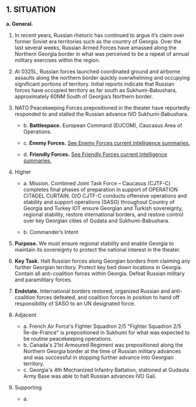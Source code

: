 ## 1. SITUATION

**a. General.**  

1. In recent years, Russian rhetoric has continued to argue it’s claim over former Soviet era territories such as the country of Georgia. Over the last several weeks, Russian Armed Forces have amassed along the Northern Georgia border in what was perceived to be a repeat of annual military exercises within the region.

2. At 0325L, Russian forces launched coordinated ground and airborne assaults along the northern border quickly overwhelming and occupying significant portions of territory. Initial reports indicate that Russian forces have occupied territory as far south as Sukhumi-Babushara, approximately 60NM South of Georgia’s Northern border.

3. NATO Peacekeeping Forces prepositioned in the theater have reportedly responded to and stalled the Russian advance IVO Sukhumi-Babushara.

    - b.  **Battlespace.**  European Command (EUCOM), Caucasus Area of Operations.
    
    - c.  **Enemy Forces.**  [See Enemy Forces current intelligence summaries.](Enemy_Forces.md)
    
    - d.  **Friendly Forces.**  [See Friendly Forces current intelligence summaries.](Friendly_Forces.md)

4. Higher

    - a. Mission.  Combined Joint Task Force – Caucasus (CJTF-C) completes final phases of preparation in support of OPERATION CITADEL CURTAIN.  O/O CJTF-C conducts offensive operations and stability and support operations (SASO) throughout Country of Georgia and Turkey IOT ensure Georgian and Turkish sovereignty, regional stability, restore international borders, and restore control over key Georgian cities of Gudata and Sukhumi-Babushara.

    - b. Commander’s Intent

1. **Purpose.**  We must ensure regional stability and enable Georgia to maintain its sovereignty to protect the national interest in the theater.
2. **Key Task.**  Halt Russian forces along Georgian borders from claiming any further Georgian territory.  Protect key bed down locations in Georgia.  Contain all anti-coalition forces within Georgia.  Defeat Russian military and paramilitary forces.
3. **Endstate.**  International borders restored, organized Russian and anti-coalition forces defeated, and coalition forces in position to hand off responsibility of SASO to an UN designated force.

5. Adjacent
    - a. French Air Force's Fighter Squadron 2/5 "Fighter Squadron 2/5 Île-de-France" is prepositioned in Sukhumi for what was expected to be routine peacekeeping operations. 
    - b. Canada's 21st Armoured Regiment was prepositioned along the Northern Georgia border at the time of Russian military advances and was successful in stopping further advance into Georgian territory.
    - c. Georgia's 4th Mechanized Infantry Battalion, stationed at Gudauta Army Base was able to halt Russian advances IVO Gali.
    
6. Supporting
   - a. 
